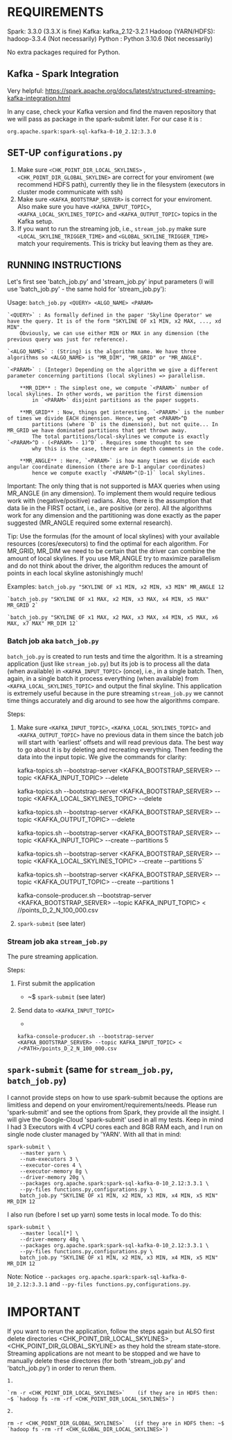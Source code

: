 # REQUIREMENTS

Spark: 3.3.0   (3.3.X is fine)
Kafka: kafka_2.12-3.2.1
Hadoop (YARN/HDFS): hadoop-3.3.4 (Not necessarily)
Python : Python 3.10.6 (Not necessarily)

No extra packages required for Python.


## Kafka - Spark Integration

Very helpful: https://spark.apache.org/docs/latest/structured-streaming-kafka-integration.html

In any case, check your Kafka version and find the maven repository that we will pass
as package in the spark-submit later. For our case it is :

	org.apache.spark:spark-sql-kafka-0-10_2.12:3.3.0


## SET-UP `configurations.py`
 
1. Make sure `<CHK_POINT_DIR_LOCAL_SKYLINES>` , `<CHK_POINT_DIR_GLOBAL_SKYLINE>` are correct for your enviroment (we recommend HDFS path),
currently they lie in the filesystem (executors in cluster mode communicate with ssh)
2. Make sure `<KAFKA_BOOTSTRAP_SERVER>` is correct for your enviroment. Also make sure you have `<KAFKA_INPUT_TOPIC>`, `<KAFKA_LOCAL_SKYLINES_TOPIC>`
and `<KAFKA_OUTPUT_TOPIC>` topics in the Kafka setup.
3. If you want to run the streaming job, i.e., `stream_job.py` make sure `<LOCAL_SKYLINE_TRIGGER_TIME>` and `<GLOBAL_SKYLINE_TRIGGER_TIME>` match
your requirements. This is tricky but leaving them as they are.


## RUNNING INSTRUCTIONS

Let's first see 'batch_job.py' and 'stream_job.py' input parameters (I will use 'batch_job.py' - the same hold for 'stream_job.py'):

Usage: `batch_job.py <QUERY> <ALGO_NAME> <PARAM>`

	`<QUERY>` : As formally defined in the paper 'Skyline Operator' we have the query. It is of the form "SKYLINE OF x1 MIN, x2 MAX, ..., xd MIN".
		Obviously, we can use either MIN or MAX in any dimension (the previous query was just for reference). 
		
	`<ALGO_NAME>` : (String) is the algorithm name. We have three algorithms so <ALGO_NAME> is "MR_DIM", "MR_GRID" or "MR_ANGLE".
	
	`<PARAM>` : (Integer) Depending on the algorithm we give a different parameter concerning partitions (local skylines) => parallelism.
	
		**MR_DIM** : The simplest one, we compute `<PARAM>` number of local skylines. In other words, we parition the first dimension
			in `<PARAM>` disjoint partitions as the paper suggets.
			
		**MR_GRID** : Now, things get interesting. `<PARAM>` is the number of times we divide EACH dimension. Hence, we get <PARAM>^D
			partitions (where `D` is the dimension), but not quite... In MR_GRID we have dominated partitions that get thrown away.
			The total partitions/local-skylines we compute is exactly `<PARAM>^D - (<PARAM> - 1)^D` . Requires some thought to see
			why this is the case, there are in depth comments in the code.
			
		**MR_ANGLE** : Here, `<PARAM>` is how many times we divide each angular coordinate dimension (there are D-1 angular coordinates) 
			hence we compute exactly `<PARAM>^(D-1)` local skylines.

Important: The only thing that is not supported is MAX queries when using MR_ANGLE (in any dimension). To implement them would require
tedious work with (negative/positive) radians. Also, there is the assumption that data lie in the FIRST octant, i.e., are positive (or zero).
All the algorithms work for any dimension and the partitioning was done exactly as the paper suggested (MR_ANGLE required some external research).

Tip: Use the formulas (for the amount of local skylines) with your available resources (cores/executors) to find the optimal <PARAM> for each
algorithm. For MR_GRID, MR_DIM we need to be certain that the driver can combine the amount of local skylines. If you use MR_ANGLE try to maximize parallelism
and do not think about the driver, the algorithm reduces the amount of points in each local skyline astonishingly much!

Examples:
	`batch_job.py "SKYLINE OF x1 MIN, x2 MIN, x3 MIN" MR_ANGLE 12`
	
	`batch_job.py "SKYLINE OF x1 MAX, x2 MIN, x3 MAX, x4 MIN, x5 MAX" MR_GRID 2`
	
	`batch_job.py "SKYLINE OF x1 MAX, x2 MAX, x3 MAX, x4 MIN, x5 MAX, x6 MAX, x7 MAX" MR_DIM 12`
	

### Batch job aka `batch_job.py` 

`batch_job.py` is created to run tests and time the algorithm. It is a streaming application (just like `stream_job.py`) but its job is to 
process all the data (when available) in `<KAFKA_INPUT_TOPIC>` (once), i.e., in a single batch. Then, again, in a single batch it process everything 
(when available) from `<KAFKA_LOCAL_SKYLINES_TOPIC>` and output the final skyline. This application is extremely useful because in the pure streaming
`stream_job.py` we cannot time things accurately and dig around to see how the algorithms compare.

Steps:

1. Make sure `<KAFKA_INPUT_TOPIC>`, `<KAFKA_LOCAL_SKYLINES_TOPIC>` and `<KAFKA_OUTPUT_TOPIC>` have no previous data in them since the batch
job will start with 'earliest' offsets and will read previous data. The best way to go about it is by deleting and recreating everything.
Then feeding the data into the input topic. We give the commands for clarity:
	
	kafka-topics.sh --bootstrap-server <KAFKA_BOOTSTRAP_SERVER> --topic <KAFKA_INPUT_TOPIC> --delete
	
	kafka-topics.sh --bootstrap-server <KAFKA_BOOTSTRAP_SERVER> --topic <KAFKA_LOCAL_SKYLINES_TOPIC> --delete
	
	kafka-topics.sh --bootstrap-server <KAFKA_BOOTSTRAP_SERVER> --topic <KAFKA_OUTPUT_TOPIC> --delete

	kafka-topics.sh --bootstrap-server <KAFKA_BOOTSTRAP_SERVER> --topic <KAFKA_INPUT_TOPIC> --create --partitions 5

	kafka-topics.sh --bootstrap-server <KAFKA_BOOTSTRAP_SERVER> --topic <KAFKA_LOCAL_SKYLINES_TOPIC> --create --partitions 5`
	
	kafka-topics.sh --bootstrap-server <KAFKA_BOOTSTRAP_SERVER> --topic <KAFKA_OUTPUT_TOPIC> --create --partitions 1

	kafka-console-producer.sh --bootstrap-server <KAFKA_BOOTSTRAP_SERVER> --topic KAFKA_INPUT_TOPIC> < /<PATH>/points_D_2_N_100_000.csv
	
2. `spark-submit` (see later)

### Stream job aka `stream_job.py`

The pure streaming application.

Steps:

1. First submit the application

	- ~$ `spark-submit` (see later)
	
2. Send data to `<KAFKA_INPUT_TOPIC>`

	-
	
	`kafka-console-producer.sh --bootstrap-server <KAFKA_BOOTSTRAP_SERVER> --topic KAFKA_INPUT_TOPIC> < /<PATH>/points_D_2_N_100_000.csv`

## `spark-submit` (same for `stream_job.py`, `batch_job.py`)

I cannot provide steps on how to use spark-submit because the options are limitless and depend on your enviroment/requirements/needs. Please
run 'spark-submit' and see the options from Spark, they provide all the insight. I will give the Google-Cloud 'spark-submit' used in all my
tests. Keep in mind I had 3 Executors with 4 vCPU cores each and 8GB RAM each, and I run on single node cluster managed by 'YARN'. With all that in mind:

```
spark-submit \
	--master yarn \
	--num-executors 3 \
	--executor-cores 4 \
	--executor-memory 8g \
	--driver-memory 20g \
	--packages org.apache.spark:spark-sql-kafka-0-10_2.12:3.3.1 \
	--py-files functions.py,configurations.py \
	batch_job.py "SKYLINE OF x1 MIN, x2 MIN, x3 MIN, x4 MIN, x5 MIN" MR_DIM 12
```

I also run (before I set up yarn) some tests in local mode. To do this:

```
spark-submit \
	--master local[*] \
	--driver-memory 48g \
	--packages org.apache.spark:spark-sql-kafka-0-10_2.12:3.3.1 \
	--py-files functions.py,configurations.py \
	batch_job.py "SKYLINE OF x1 MIN, x2 MIN, x3 MIN, x4 MIN, x5 MIN" MR_DIM 12
```

Note: Notice `--packages org.apache.spark:spark-sql-kafka-0-10_2.12:3.3.1` and `--py-files functions.py,configurations.py`.

# IMPORTANT

If you want to rerun the application, follow the steps again but ALSO first delete directories <CHK_POINT_DIR_LOCAL_SKYLINES> ,
<CHK_POINT_DIR_GLOBAL_SKYLINE> as they hold the stream state-store. Streaming applications are not meant to be stopped and we have to manually
delete these directores (for both 'stream_job.py' and 'batch_job.py') in order to rerun them.

	1. 
	
	`rm -r <CHK_POINT_DIR_LOCAL_SKYLINES>`    (if they are in HDFS then: ~$ `hadoop fs -rm -rf <CHK_POINT_DIR_LOCAL_SKYLINES>`)
	
	2. 
	
	rm -r <CHK_POINT_DIR_GLOBAL_SKYLINES>`   (if they are in HDFS then: ~$ `hadoop fs -rm -rf <CHK_GLOBAL_DIR_LOCAL_SKYLINES>`)









